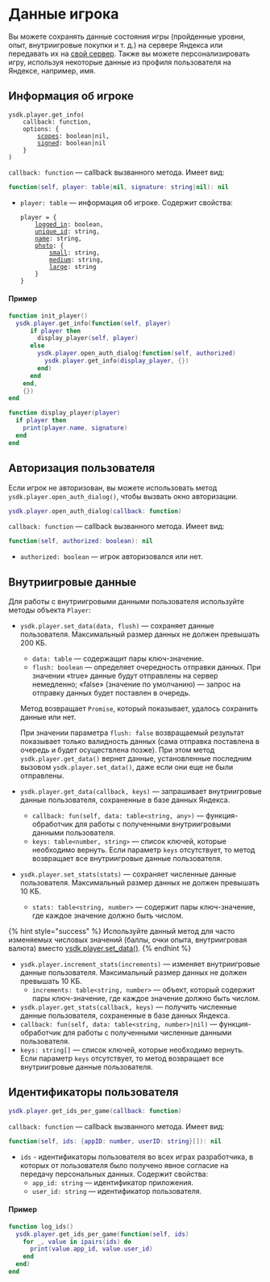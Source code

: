 # Данные игрока

Вы можете сохранять данные состояния игры (пройденные уровни, опыт, внутриигровые покупки и т. д.) на сервере Яндекса или передавать их на [свой сервер](https://yandex.ru/dev/games/doc/ru/concepts/criteria#server-rules). Также вы можете персонализировать игру, используя некоторые данные из профиля пользователя на Яндексе, например, имя.

## Информация об игроке

<pre class="language-lua"><code class="lang-lua">ysdk.player.get_info(
    callback: function, 
    options: {
        <a data-footnote-ref href="#user-content-fn-1">scopes</a>: boolean|nil,
        <a data-footnote-ref href="#user-content-fn-2">signed</a>: boolean|nil
    }
)
</code></pre>

`callback: function` — callback вызванного метода. Имеет вид:

```lua
function(self, player: table|nil, signature: string|nil): nil
```

*   `player: table` — информация об игроке. Содержит свойства:

    <pre class="language-lua"><code class="lang-lua">player = {
        <a data-footnote-ref href="#user-content-fn-3">logged_in</a>: boolean,
        <a data-footnote-ref href="#user-content-fn-4">unique_id</a>: string,
        <a data-footnote-ref href="#user-content-fn-5">name</a>: string,
        <a data-footnote-ref href="#user-content-fn-6">photo</a>: {
            <a data-footnote-ref href="#user-content-fn-7">small</a>: string, 
            <a data-footnote-ref href="#user-content-fn-8">medium</a>: string,
            <a data-footnote-ref href="#user-content-fn-9">large</a>: string
        }
    }
    </code></pre>

#### Пример

```lua
function init_player()
  ysdk.player.get_info(function(self, player)
      if player then
        display_player(self, player)
      else
        ysdk.player.open_auth_dialog(function(self, authorized)
          ysdk.player.get_info(display_player, {})
        end)
      end
    end,
    {})
end

function display_player(player)
  if player then
    print(player.name, signature)
  end
end
```

## Авторизация пользователя <a href="#auth" id="auth"></a>

Если игрок не авторизован, вы можете использовать метод `ysdk.player.open_auth_dialog()`, чтобы вызвать окно авторизации.

```lua
ysdk.player.open_auth_dialog(callback: function)
```

`callback: function` — callback вызванного метода. Имеет вид:

```lua
function(self, authorized: boolean): nil
```

* `authorized: boolean` — игрок авторизовался или нет.

## Внутриигровые данные <a href="#ingame-data" id="ingame-data"></a>

Для работы с внутриигровыми данными пользователя используйте методы объекта `Player`:

*   `ysdk.player.set_data(data, flush)` — сохраняет данные пользователя. Максимальный размер данных не должен превышать 200 KБ.

    * `data: table` — содержащит пары ключ-значение.
    * `flush: boolean` — определяет очередность отправки данных. При значении «true» данные будут отправлены на сервер немедленно; «false» (значение по умолчанию) — запрос на отправку данных будет поставлен в очередь.

    Метод возвращает `Promise`, который показывает, удалось сохранить данные или нет.

    При значении параметра `flush: false` возвращаемый результат показывает только валидность данных (сама отправка поставлена в очередь и будет осуществлена позже). При этом метод `ysdk.player.get_data()` вернет данные, установленные последним вызовом `ysdk.player.set_data()`, даже если они еще не были отправлены.
* `ysdk.player.get_data(callback, keys)` — запрашивает внутриигровые данные пользователя, сохраненные в базе данных Яндекса.
  * `callback: fun(self, data: table<string, any>)` — функция-обработчик для работы с полученными внутриигровыми данными пользователя.
  * `keys: table<number, string>` — список ключей, которые необходимо вернуть. Если параметр `keys` отсутствует, то метод возвращает все внутриигровые данные пользователя.
* `ysdk.player.set_stats(stats)` — сохраняет численные данные пользователя. Максимальный размер данных не должен превышать 10 КБ.
  * `stats: table<string, number>` — содержит пары ключ-значение, где каждое значение должно быть числом.

{% hint style="success" %}
Используйте данный метод для часто изменяемых числовых значений (баллы, очки опыта, внутриигровая валюта) вместо [ysdk.player.set\_data()](https://yandex.ru/dev/games/doc/ru/sdk/sdk-player#ingame-data).
{% endhint %}

* `ysdk.player.increment_stats(increments)` — изменяет внутриигровые данные пользователя. Максимальный размер данных не должен превышать 10 КБ.
  * `increments: table<string, number>` — объект, который содержит пары ключ-значение, где каждое значение должно быть числом.
* `ysdk.player.get_stats(callback, keys)` — получить численные данные пользователя, сохраненные в базе данных Яндекса.
* `callback: fun(self, data: table<string, number>|nil)` — функция-обработчик для работы с полученными численные данными пользователя.
* `keys: string[]` — список ключей, которые необходимо вернуть. Если параметр `keys` отсутствует, то метод возвращает все внутриигровые данные пользователя.

## Идентификаторы пользователя

```lua
ysdk.player.get_ids_per_game(callback: function)
```

`callback: function` — callback вызванного метода. Имеет вид:

```lua
function(self, ids: {appID: number, userID: string}[]): nil
```

* `ids` - идентификаторы пользователя во всех играх разработчика, в которых от пользователя было получено явное согласие на передачу персональных данных. Содержит свойства:
  * `app_id: string` — идентификатор приложения.
  * `user_id: string` — идентификатор пользователя.

#### Пример

```lua
function log_ids()
  ysdk.player.get_ids_per_game(function(self, ids)
    for _, value in ipairs(ids) do
      print(value.app_id, value.user_id)
    end
  end)
end
```

[^1]: Стандартное значение - `true`. Если равен `false` или пользователь откажется предоставлять доступ, вы получите только идентификатор пользователя.

[^2]: Предназначен чтобы авторизовать пользователя и сохранять данные состояния игры на своем сервере. [Это позволит вам использовать подпись для проверки подлинности игрока и избежать возможных накруток.](https://yandex.ru/dev/games/doc/ru/sdk/sdk-purchases#signature)

[^3]: Автороизован ли игрок.

[^4]: Уникальный идентификатор пользователя.

[^5]: Имя пользователя.

[^6]: Ссылки на фото пользователя.

[^7]: Фото маленького размера.

[^8]: Фото среднего размера.

[^9]: Фото большого размера.
